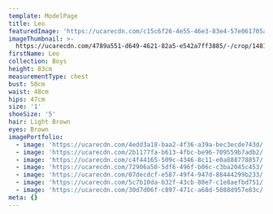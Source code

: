 ```yaml
---
template: ModelPage
title: Leo
featuredImage: 'https://ucarecdn.com/c15c6f26-4e55-46e3-83e4-57e061705a16/'
imageThumbnail: >-
  https://ucarecdn.com/4789a551-d649-4621-82a5-e542a7ff3885/-/crop/1481x1500/0,0/-/preview/
firstName: Leo
collection: Boys
height: 83cm
measurementType: chest
bust: 50cm
waist: 48cm
hips: 47cm
size: '1'
shoeSize: '5'
hair: Light Brown
eyes: Brown
imagePortfolio:
  - image: 'https://ucarecdn.com/4edd3a18-baa2-4f36-a39a-bec3ecde743d/'
  - image: 'https://ucarecdn.com/2b1177fa-b613-4fbc-be96-709559b7adb2/'
  - image: 'https://ucarecdn.com/c4f44165-509c-4346-8c11-e0a888778857/'
  - image: 'https://ucarecdn.com/72906a50-5df6-496f-b06c-c3ba2045c453/'
  - image: 'https://ucarecdn.com/07decdcf-e587-49f4-947d-88444299b233/'
  - image: 'https://ucarecdn.com/5c7b10da-b32f-43cb-80e7-c1e8aefbd751/'
  - image: 'https://ucarecdn.com/30d7d06f-c897-471c-a68d-5088d957e83c/'
meta: {}
---
```


